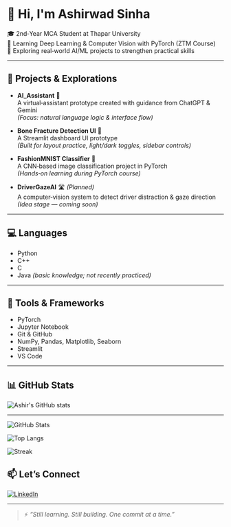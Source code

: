 # 👋 Hi, I'm Ashirwad Sinha

🎓 2nd‑Year MCA Student at Thapar University  
🧠 Learning Deep Learning & Computer Vision with PyTorch (ZTM Course)  
🌱 Exploring real‑world AI/ML projects to strengthen practical skills

---

## 🚀 Projects & Explorations

- **AI_Assistant** 🤖  
  A virtual‑assistant prototype created with guidance from ChatGPT & Gemini  
  *(Focus: natural language logic & interface flow)*

- **Bone Fracture Detection UI** 🦴  
  A Streamlit dashboard UI prototype  
  *(Built for layout practice, light/dark toggles, sidebar controls)*

- **FashionMNIST Classifier** 🧠  
  A CNN‑based image classification project in PyTorch  
  *(Hands‑on learning during PyTorch course)*

- **DriverGazeAI** 🛣️ *(Planned)*  
  A computer‑vision system to detect driver distraction & gaze direction  
  *(Idea stage — coming soon)*

---

## 💻 Languages

- Python  
- C++  
- C  
- Java *(basic knowledge; not recently practiced)*

---

## 🔧 Tools & Frameworks

- PyTorch  
- Jupyter Notebook  
- Git & GitHub  
- NumPy, Pandas, Matplotlib, Seaborn  
- Streamlit  
- VS Code

---

## 📊 GitHub Stats

![Ashir's GitHub stats](https://github-readme-stats.vercel.app/api?username=ashir1S&show_icons=true&theme=react)

---
<!-- Overall contributions -->
![GitHub Stats](https://github-readme-stats.vercel.app/api?username=ashir1S&show_icons=true&theme=react)

<!-- Top languages -->
![Top Langs](https://github-readme-stats.vercel.app/api/top-langs/?username=ashir1S&layout=compact&theme=react)

<!-- Streak -->
![Streak](https://github-readme-streak-stats.herokuapp.com/?user=ashir1S&theme=react)

## 📫 Let’s Connect

[![LinkedIn](https://img.shields.io/badge/LinkedIn-blue?style=for-the-badge&logo=linkedin)](https://www.linkedin.com/in/ashirwad-sinha1/)

---

> ⚡ _“Still learning. Still building. One commit at a time.”_
